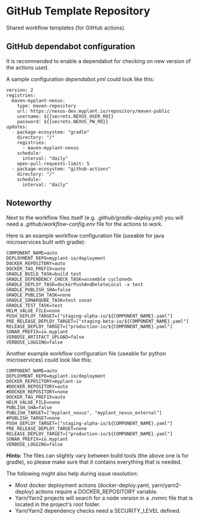 # GitHub Template Repository

Shared workflow templates (for GitHub actions).

## GitHub dependabot configuration

It is recommended to enable a dependabot for checking on new version of the
actions used.

A sample configuration _dependabot.yml_ could look like this:

```
version: 2
registries:
  maven-myplant-nexus:
    type: maven-repository
    url: https://nexus-dev.myplant.io/repository/maven-public
    username: ${{secrets.NEXUS_USER_RO}}
    password: ${{secrets.NEXUS_PW_RO}}
updates:
  - package-ecosystem: "gradle"
    directory: "/"
    registries:
      - maven-myplant-nexus
    schedule:
      interval: "daily"
    open-pull-requests-limit: 5
  - package-ecosystem: "github-actions"
    directory: "/"
    schedule:
      interval: "daily"
```

## Noteworthy

Next to the workflow files itself (e.g. _.github/gradle-deploy.yml_) you will
need a _.github/workflow-config.env_ file for the actions to work.

Here is an example workflow configuration file (useable for java microservices built with gradle):

```
COMPONENT_NAME=auto
DEPLOYMENT_REPO=myplant-io/deployment
DOCKER_REPOSITORY=auto
DOCKER_TAG_PREFIX=auto
GRADLE_BUILD_TASK=build test
GRADLE_DEPENDENCY_CHECK_TASK=assemble cyclonedx
GRADLE_DEPLOY_TASK=dockerPushAndDeleteLocal -x test
GRADLE_PUBLISH_SHA=false
GRADLE_PUBLISH_TASK=none
GRADLE_SONARQUBE_TASK=test sonar
GRADLE_TEST_TASK=test
HELM_VALUE_FILE=none
PUSH_DEPLOY_TARGET=["staging-alpha-io/${COMPONENT_NAME}.yaml"]
PRE_RELEASE_DEPLOY_TARGET=["staging-beta-io/${COMPONENT_NAME}.yaml"]
RELEASE_DEPLOY_TARGET=["production-io/${COMPONENT_NAME}.yaml"]
SONAR_PREFIX=io.myplant
VERBOSE_ARTIFACT_UPLOAD=false
VERBOSE_LOGGING=false
```

Another example workflow configuration file (useable for python microservices) could look like this:

```
COMPONENT_NAME=auto
DEPLOYMENT_REPO=myplant-io/deployment
DOCKER_REPOSITORY=myplant-io
#DOCKER_REPOSITORY=auto
#DOCKER_REPOSITORY=none
DOCKER_TAG_PREFIX=auto
HELM_VALUE_FILE=none
PUBLISH_SHA=false
PUBLISH_TARGET=["myplant_nexus", "myplant_nexus_external"]
#PUBLISH_TARGET=none
PUSH_DEPLOY_TARGET=["staging-alpha-io/${COMPONENT_NAME}.yaml"]
PRE_RELEASE_DEPLOY_TARGET=none
RELEASE_DEPLOY_TARGET=["production-io/${COMPONENT_NAME}.yaml"]
SONAR_PREFIX=io.myplant
VERBOSE_LOGGING=false
```

**Hints:**
The files can slightly vary between build tools (the above one is for gradle),
so please make sure that it contains everything that is needed.

The following might also help during issue resolution:

- Most docker deployment actions (docker-deploy.yaml, yarn/yarn2-deploy) actions
  require a DOCKER_REPOSITORY variable.
- Yarn/Yarn2 projects will search for a node version in a .nvmrc file that is
  located in the project's root folder.
- Yarn/Yarn2 dependency checks need a SECURITY_LEVEL defined.
